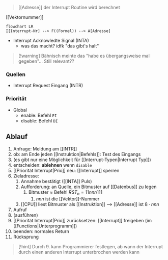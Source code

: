 > [[Adresse]] der Interrupt Routine wird berechnet

[[Vektornummer]]
```mermaid
flowchart LR
I[Interrupt-Nr] --> F((Formel)) --> A[Adresse]
```
- Interrupt Acknowledte Signal (INTA)
	- was das macht? idfk "das gibt's halt"

> [!warning] Bähnisch meinte das "habe es übergangsweise mal gegeben"... Still relevant??

### Quellen
- Interrupt Request Eingang (INTR)

### Priorität
- Global
	- enable: Befehl `EI`
	- disable: Befehl `DI`


## Ablauf
1. Anfrage: Meldung am [[INTR]]
2. ob: am Ende jeden [[Instruktion|Befehls]]: Test des Eingangs
3. (es gibt nur eine Möglichkeit für [[Interrupt-Typen|Interrupt Typ]])
4. entscheiden: **ablehnen** wenn `disable`
5. [[Priorität Interrupt|Prio]] neu: [[Interrupt]] sperren
6. Zieladresse: 
	1. Annahme bestätigt ([[INTA]] Puls)
	2. Aufforderung: an Quelle, ein Bitmuster auf [[Datenbus]] zu legen
		1. Bitmuster $\approx$ Befehl $RST_{n} = 11nnn111$
			1. $nnn$ ist die [[Vektor]]-Nummer
	3. [[CPU]] liest Bitmuster als [[Instruktion]] --> [[Adresse]] ist $8 \cdot nnn$
7. Aufruf
8. (ausführen)
9. [[Priorität Interrupt|Prio]] zurücksetzen: [[Interrupt]] freigeben (im [[Functions|Unterprogramm]])
10. beenden: normales Return
11. Rücksprung


> [!hint] Durch 9. kann Programmierer festlegen, ab wann der Interrupt durch einen anderen Interrupt unterbrochen werden kann